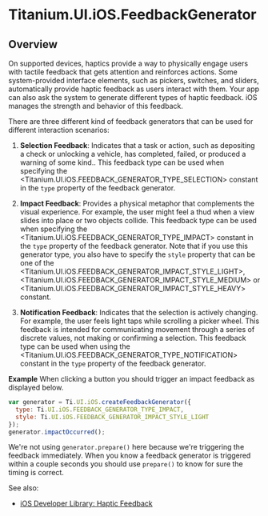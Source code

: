 # Titanium.UI.iOS.FeedbackGenerator

<TypeHeader/>

## Overview

On supported devices, haptics provide a way to physically engage users with tactile feedback that gets attention and
reinforces actions. Some system-provided interface elements, such as pickers, switches, and sliders, automatically provide
haptic feedback as users interact with them. Your app can also ask the system to generate different types of haptic feedback.
iOS manages the strength and behavior of this feedback.

There are three different kind of feedback generators that can be used for different interaction scenarios:
 
  1. **Selection Feedback**: Indicates that a task or action, such as depositing a check or unlocking a vehicle, has completed,
     failed, or produced a warning of some kind.. This feedback type can be used when specifying the
     <Titanium.UI.iOS.FEEDBACK_GENERATOR_TYPE_SELECTION> constant in the `type` property of the feedback generator.

  2. **Impact Feedback**: Provides a physical metaphor that complements the visual experience. For example, the user might feel
     a thud when a view slides into place or two objects collide. This feedback type can be used when specifying the
     <Titanium.UI.iOS.FEEDBACK_GENERATOR_TYPE_IMPACT> constant in the `type` property of the feedback generator. Note that if you use
     this generator type, you also have to specify the `style` property that can be one of the
     <Titanium.UI.iOS.FEEDBACK_GENERATOR_IMPACT_STYLE_LIGHT>, <Titanium.UI.iOS.FEEDBACK_GENERATOR_IMPACT_STYLE_MEDIUM> or
     <Titanium.UI.iOS.FEEDBACK_GENERATOR_IMPACT_STYLE_HEAVY> constant.

  3. **Notification Feedback**: Indicates that the selection is actively changing. For example, the user feels light taps while
     scrolling a picker wheel. This feedback is intended for communicating movement through a series of discrete values, not
     making or confirming a selection. This feedback type can be used when using the <Titanium.UI.iOS.FEEDBACK_GENERATOR_TYPE_NOTIFICATION>
     constant in the `type` property of the feedback generator.
     
**Example**
When clicking a button you should trigger an impact feedback as displayed below.

``` js
var generator = Ti.UI.iOS.createFeedbackGenerator({
  type: Ti.UI.iOS.FEEDBACK_GENERATOR_TYPE_IMPACT,
  style: Ti.UI.iOS.FEEDBACK_GENERATOR_IMPACT_STYLE_LIGHT
});
generator.impactOccurred();     
```
  
We're not using `generator.prepare()` here because we're triggering the feedback immediately. When you know a feedback generator is triggered within a couple seconds you should use `prepare()` to know for sure the timing is correct.

See also:

  * [iOS Developer Library: Haptic Feedback](https://developer.apple.com/ios/human-interface-guidelines/interaction/feedback/)

<ApiDocs/>
